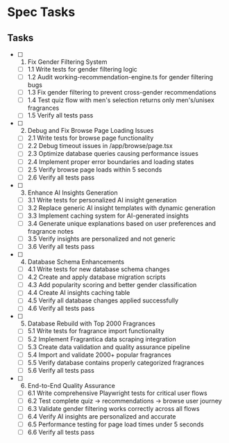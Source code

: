 # Spec Tasks

## Tasks

- [ ] 1. Fix Gender Filtering System
  - [ ] 1.1 Write tests for gender filtering logic
  - [ ] 1.2 Audit working-recommendation-engine.ts for gender filtering bugs
  - [ ] 1.3 Fix gender filtering to prevent cross-gender recommendations
  - [ ] 1.4 Test quiz flow with men's selection returns only men's/unisex fragrances
  - [ ] 1.5 Verify all tests pass

- [ ] 2. Debug and Fix Browse Page Loading Issues
  - [ ] 2.1 Write tests for browse page functionality
  - [ ] 2.2 Debug timeout issues in /app/browse/page.tsx
  - [ ] 2.3 Optimize database queries causing performance issues
  - [ ] 2.4 Implement proper error boundaries and loading states
  - [ ] 2.5 Verify browse page loads within 5 seconds
  - [ ] 2.6 Verify all tests pass

- [ ] 3. Enhance AI Insights Generation
  - [ ] 3.1 Write tests for personalized AI insight generation
  - [ ] 3.2 Replace generic AI insight templates with dynamic generation
  - [ ] 3.3 Implement caching system for AI-generated insights
  - [ ] 3.4 Generate unique explanations based on user preferences and fragrance notes
  - [ ] 3.5 Verify insights are personalized and not generic
  - [ ] 3.6 Verify all tests pass

- [ ] 4. Database Schema Enhancements
  - [ ] 4.1 Write tests for new database schema changes
  - [ ] 4.2 Create and apply database migration scripts
  - [ ] 4.3 Add popularity scoring and better gender classification
  - [ ] 4.4 Create AI insights caching table
  - [ ] 4.5 Verify all database changes applied successfully
  - [ ] 4.6 Verify all tests pass

- [ ] 5. Database Rebuild with Top 2000 Fragrances
  - [ ] 5.1 Write tests for fragrance import functionality
  - [ ] 5.2 Implement Fragrantica data scraping integration
  - [ ] 5.3 Create data validation and quality assurance pipeline
  - [ ] 5.4 Import and validate 2000+ popular fragrances
  - [ ] 5.5 Verify database contains properly categorized fragrances
  - [ ] 5.6 Verify all tests pass

- [ ] 6. End-to-End Quality Assurance
  - [ ] 6.1 Write comprehensive Playwright tests for critical user flows
  - [ ] 6.2 Test complete quiz → recommendations → browse user journey
  - [ ] 6.3 Validate gender filtering works correctly across all flows
  - [ ] 6.4 Verify AI insights are personalized and accurate
  - [ ] 6.5 Performance testing for page load times under 5 seconds
  - [ ] 6.6 Verify all tests pass
